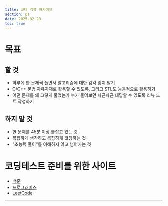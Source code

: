 ```yaml
---
title: 코테 리뷰 아카이브
section: ps
date: 2025-02-20
toc: true
---
```


# 목표

## 할 것 

* 하루에 한 문제씩 풀면서 알고리즘에 대한 감각 잃지 말기
* C/C++ 문법 자유자재로 활용할 수 있도록, 그리고 STL도 능동적으로 활용하기
* 어떤 문제를 왜 그렇게 풀었는가 누가 물어보면 차근차근 대답할 수 있도록 리뷰 노트 작성하기

## 하지 말 것

* 한 문제를 45분 이상 붙잡고 있는 것
* 복잡하게 생각하고 복잡하게 코딩하는 것
* "초능력 풀이"를 이해하지 않고 넘어가는 것

# 코딩테스트 준비를 위한 사이트

* [백준](https://www.acmicpc.net/)
* [프로그래머스](https://school.programmers.co.kr/learn/challenges?order=recent&levels=1&languages=c%2Ccpp&partIds=33882)
* [LeetCode](https://leetcode.com/)

---